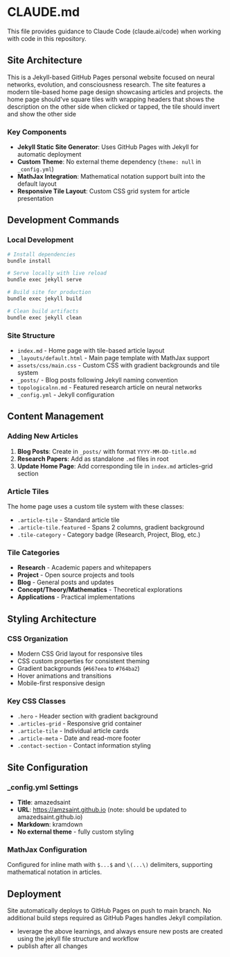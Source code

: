 # CLAUDE.md

This file provides guidance to Claude Code (claude.ai/code) when working with code in this repository.

## Site Architecture

This is a Jekyll-based GitHub Pages personal website focused on neural networks, evolution, and consciousness research. The site features a modern tile-based home page design showcasing articles and projects. the home page should've square tiles with wrapping headers that shows the description on the other side when clicked or tapped, the tile should invert and show the other side 

### Key Components

- **Jekyll Static Site Generator**: Uses GitHub Pages with Jekyll for automatic deployment
- **Custom Theme**: No external theme dependency (`theme: null` in `_config.yml`)
- **MathJax Integration**: Mathematical notation support built into the default layout
- **Responsive Tile Layout**: Custom CSS grid system for article presentation

## Development Commands

### Local Development
```bash
# Install dependencies
bundle install

# Serve locally with live reload
bundle exec jekyll serve

# Build site for production
bundle exec jekyll build

# Clean build artifacts
bundle exec jekyll clean
```

### Site Structure
- `index.md` - Home page with tile-based article layout
- `_layouts/default.html` - Main page template with MathJax support
- `assets/css/main.css` - Custom CSS with gradient backgrounds and tile system
- `_posts/` - Blog posts following Jekyll naming convention
- `topologicalnn.md` - Featured research article on neural networks
- `_config.yml` - Jekyll configuration

## Content Management

### Adding New Articles
1. **Blog Posts**: Create in `_posts/` with format `YYYY-MM-DD-title.md`
2. **Research Papers**: Add as standalone `.md` files in root
3. **Update Home Page**: Add corresponding tile in `index.md` articles-grid section

### Article Tiles
The home page uses a custom tile system with these classes:
- `.article-tile` - Standard article tile
- `.article-tile.featured` - Spans 2 columns, gradient background
- `.tile-category` - Category badge (Research, Project, Blog, etc.)

### Tile Categories
- **Research** - Academic papers and whitepapers
- **Project** - Open source projects and tools
- **Blog** - General posts and updates  
- **Concept/Theory/Mathematics** - Theoretical explorations
- **Applications** - Practical implementations

## Styling Architecture

### CSS Organization
- Modern CSS Grid layout for responsive tiles
- CSS custom properties for consistent theming
- Gradient backgrounds (`#667eea` to `#764ba2`)
- Hover animations and transitions
- Mobile-first responsive design

### Key CSS Classes
- `.hero` - Header section with gradient background
- `.articles-grid` - Responsive grid container
- `.article-tile` - Individual article cards
- `.article-meta` - Date and read-more footer
- `.contact-section` - Contact information styling

## Site Configuration

### _config.yml Settings
- **Title**: amazedsaint
- **URL**: https://amzsaint.github.io (note: should be updated to amazedsaint.github.io)
- **Markdown**: kramdown
- **No external theme** - fully custom styling

### MathJax Configuration
Configured for inline math with `$...$` and `\(...\)` delimiters, supporting mathematical notation in articles.

## Deployment

Site automatically deploys to GitHub Pages on push to main branch. No additional build steps required as GitHub Pages handles Jekyll compilation.
- leverage the above learnings, and always ensure new posts are created using the jekyll file structure and workflow
- publish after all changes